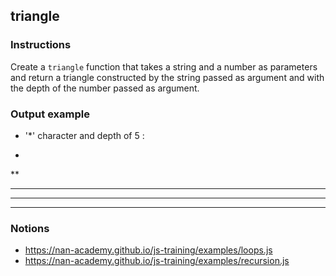 ## triangle

### Instructions

Create a `triangle` function that takes a string and a number as parameters
and return a triangle constructed by the string passed as argument and with the depth
of the number passed as argument.

### Output example

- '*' character and depth of 5 :

*
**
***
****
*****


### Notions

- https://nan-academy.github.io/js-training/examples/loops.js
- https://nan-academy.github.io/js-training/examples/recursion.js